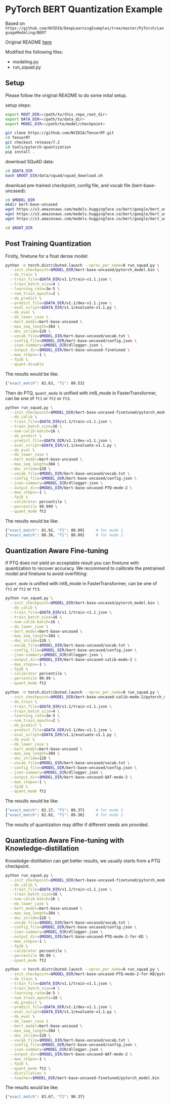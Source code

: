 # PyTorch BERT Quantization Example

Based on `https://github.com/NVIDIA/DeepLearningExamples/tree/master/PyTorch/LanguageModeling/BERT`

Original README [here](README_orig.md)

Modified the following files:
 * modeling.py
 * run_squad.py

## Setup

Please follow the original README to do some inital setup.

setup steps:
```bash
export ROOT_DIR=</path/to/this_repo_root_dir>
export DATA_DIR=</path/to/data_dir>
export MODEL_DIR=</path/to/model/checkpoint>

git clone https://github.com/NVIDIA/TensorRT.git
cd TensorRT
git checkout release/7.2
cd tools/pytorch-quantization
pip install .
```

download SQuAD data:
```bash
cd $DATA_DIR
bash $ROOT_DIR/data/squad/squad_download.sh
```

download pre-trained checkpoint, config file, and vocab file (bert-base-uncased):
```bash
cd $MODEL_DIR
mkdir bert-base-uncased
wget https://s3.amazonaws.com/models.huggingface.co/bert/google/bert_uncased_L-12_H-768_A-12/pytorch_model.bin -O bert-base-uncased/pytorch_model.bin
wget https://s3.amazonaws.com/models.huggingface.co/bert/google/bert_uncased_L-12_H-768_A-12/config.json -O bert-base-uncased/config.json
wget https://s3.amazonaws.com/models.huggingface.co/bert/google/bert_uncased_L-12_H-768_A-12/vocab.txt -O bert-base-uncased/vocab.txt

cd $ROOT_DIR
```

## Post Training Quantization

Firstly, finetune for a float dense model:

```bash
python -m torch.distributed.launch --nproc_per_node=8 run_squad.py \
  --init_checkpoint=$MODEL_DIR/bert-base-uncased/pytorch_model.bin \
  --do_train \
  --train_file=$DATA_DIR/v1.1/train-v1.1.json \
  --train_batch_size=4 \
  --learning_rate=3e-5 \
  --num_train_epochs=2 \
  --do_predict \
  --predict_file=$DATA_DIR/v1.1/dev-v1.1.json \
  --eval_script=$DATA_DIR/v1.1/evaluate-v1.1.py \
  --do_eval \
  --do_lower_case \
  --bert_model=bert-base-uncased \
  --max_seq_length=384 \
  --doc_stride=128 \
  --vocab_file=$MODEL_DIR/bert-base-uncased/vocab.txt \
  --config_file=$MODEL_DIR/bert-base-uncased/config.json \
  --json-summary=$MODEL_DIR/dllogger.json \
  --output_dir=$MODEL_DIR/bert-base-uncased-finetuned \
  --max_steps=-1 \
  --fp16 \
  --quant-disable
```

The results would be like:

```bash
{"exact_match": 82.63, "f1": 89.53}
```

Then do PTQ, `quant_mode` is unified with int8_mode in FasterTransformer, can be one of `ft1` or `ft2` or `ft3`.

```bash
python run_squad.py \
  --init_checkpoint=$MODEL_DIR/bert-base-uncased-finetuned/pytorch_model.bin \
  --do_calib \
  --train_file=$DATA_DIR/v1.1/train-v1.1.json \
  --train_batch_size=16 \
  --num-calib-batch=16 \
  --do_predict \
  --predict_file=$DATA_DIR/v1.1/dev-v1.1.json \
  --eval_script=$DATA_DIR/v1.1/evaluate-v1.1.py \
  --do_eval \
  --do_lower_case \
  --bert_model=bert-base-uncased \
  --max_seq_length=384 \
  --doc_stride=128 \
  --vocab_file=$MODEL_DIR/bert-base-uncased/vocab.txt \
  --config_file=$MODEL_DIR/bert-base-uncased/config.json \
  --json-summary=$MODEL_DIR/dllogger.json \
  --output_dir=$MODEL_DIR/bert-base-uncased-PTQ-mode-2 \
  --max_steps=-1 \
  --fp16 \
  --calibrator percentile \
  --percentile 99.999 \
  --quant_mode ft2
```

The results would be like:

```bash
{"exact_match": 81.92, "f1": 89.09}     # for mode 1
{"exact_match": 80.36, "f1": 88.09}     # for mode 2
```


## Quantization Aware Fine-tuning

If PTQ does not yield an acceptable result you can finetune with quantization to recover accuracy.
We recommend to calibrate the pretrained model and finetune to avoid overfitting:

`quant_mode` is unified with int8_mode in FasterTransformer, can be one of `ft1` or `ft2` or `ft3`.

```bash
python run_squad.py \
  --init_checkpoint=$MODEL_DIR/bert-base-uncased/pytorch_model.bin \
  --do_calib \
  --train_file=$DATA_DIR/v1.1/train-v1.1.json \
  --train_batch_size=16 \
  --num-calib-batch=16 \
  --do_lower_case \
  --bert_model=bert-base-uncased \
  --max_seq_length=384 \
  --doc_stride=128 \
  --vocab_file=$MODEL_DIR/bert-base-uncased/vocab.txt \
  --config_file=$MODEL_DIR/bert-base-uncased/config.json \
  --json-summary=$MODEL_DIR/dllogger.json \
  --output_dir=$MODEL_DIR/bert-base-uncased-calib-mode-2 \
  --max_steps=-1 \
  --fp16 \
  --calibrator percentile \
  --percentile 99.99 \
  --quant_mode ft2

python -m torch.distributed.launch --nproc_per_node=8 run_squad.py \
  --init_checkpoint=$MODEL_DIR/bert-base-uncased-calib-mode-2/pytorch_model.bin \
  --do_train \
  --train_file=$DATA_DIR/v1.1/train-v1.1.json \
  --train_batch_size=4 \
  --learning_rate=3e-5 \
  --num_train_epochs=2 \
  --do_predict \
  --predict_file=$DATA_DIR/v1.1/dev-v1.1.json \
  --eval_script=$DATA_DIR/v1.1/evaluate-v1.1.py \
  --do_eval \
  --do_lower_case \
  --bert_model=bert-base-uncased \
  --max_seq_length=384 \
  --doc_stride=128 \
  --vocab_file=$MODEL_DIR/bert-base-uncased/vocab.txt \
  --config_file=$MODEL_DIR/bert-base-uncased/config.json \
  --json-summary=$MODEL_DIR/dllogger.json \
  --output_dir=$MODEL_DIR/bert-base-uncased-QAT-mode-2 \
  --max_steps=-1 \
  --fp16 \
  --quant_mode ft2
```

The results would be like:

```bash
{"exact_match": 82.17, "f1": 89.37}     # for mode 1
{"exact_match": 82.02, "f1": 89.30}     # for mode 2
```

The results of quantization may differ if different seeds are provided.


## Quantization Aware Fine-tuning with Knowledge-distillation

Knowledge-distillation can get better results, we usually starts from a PTQ checkpoint.

```bash
python run_squad.py \
  --init_checkpoint=$MODEL_DIR/bert-base-uncased-finetuned/pytorch_model.bin \
  --do_calib \
  --train_file=$DATA_DIR/v1.1/train-v1.1.json \
  --train_batch_size=16 \
  --num-calib-batch=16 \
  --do_lower_case \
  --bert_model=bert-base-uncased \
  --max_seq_length=384 \
  --doc_stride=128 \
  --vocab_file=$MODEL_DIR/bert-base-uncased/vocab.txt \
  --config_file=$MODEL_DIR/bert-base-uncased/config.json \
  --json-summary=$MODEL_DIR/dllogger.json \
  --output_dir=$MODEL_DIR/bert-base-uncased-PTQ-mode-2-for-KD \
  --max_steps=-1 \
  --fp16 \
  --calibrator percentile \
  --percentile 99.99 \
  --quant_mode ft2

python -m torch.distributed.launch --nproc_per_node=8 run_squad.py \
  --init_checkpoint=$MODEL_DIR/bert-base-uncased-PTQ-mode-2-for-KD/pytorch_model.bin \
  --do_train \
  --train_file=$DATA_DIR/v1.1/train-v1.1.json \
  --train_batch_size=4 \
  --learning_rate=3e-5 \
  --num_train_epochs=10 \
  --do_predict \
  --predict_file=$DATA_DIR/v1.1/dev-v1.1.json \
  --eval_script=$DATA_DIR/v1.1/evaluate-v1.1.py \
  --do_eval \
  --do_lower_case \
  --bert_model=bert-base-uncased \
  --max_seq_length=384 \
  --doc_stride=128 \
  --vocab_file=$MODEL_DIR/bert-base-uncased/vocab.txt \
  --config_file=$MODEL_DIR/bert-base-uncased/config.json \
  --json-summary=$MODEL_DIR/dllogger.json \
  --output_dir=$MODEL_DIR/bert-base-uncased-QAT-mode-2 \
  --max_steps=-1 \
  --fp16 \
  --quant_mode ft2 \
  --distillation \
  --teacher=$MODEL_DIR/bert-base-uncased-finetuned/pytorch_model.bin
```

The results would be like:

```bash
{"exact_match": 83.67, "f1": 90.37}
```
